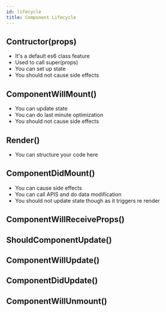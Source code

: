 ```yaml
---
id: lifecycle
title: Component Lifecycle
---
```


## Contructor(props)  
- It's a default es6 class feature
- Used to call super(props)
- You can set up state
- You should not cause side effects

## ComponentWillMount()
- You can update state
- You can do last minute optimization
- You should not cause side effects
  
## Render()
- You can structure your code here
  
## ComponentDidMount()
- You can cause side effects
- You can call APIS and do data modification
- You should not update state though as it triggers re render

## ComponentWillReceiveProps()

## ShouldComponentUpdate()

## ComponentWillUpdate()

## ComponentDidUpdate()

## ComponentWillUnmount()
